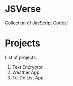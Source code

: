 # JSVerse
Collection of JavScript Codes!

# Projects
List of projects:

1. Text Encryptor
2. Weather App
3. To-Do List App
